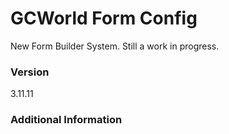 # GCWorld Form Config

New Form Builder System.  Still a work in progress.




### Version
3.11.11

### Additional Information
